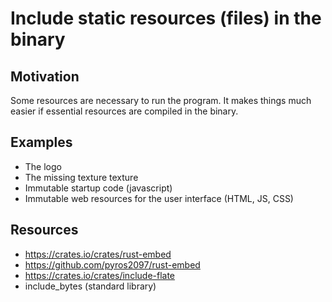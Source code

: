 # Include static resources (files) in the binary

## Motivation

Some resources are necessary to run the program. It makes things much easier if essential resources
are compiled in the binary.

## Examples

* The logo
* The missing texture texture
* Immutable startup code (javascript)
* Immutable web resources for the user interface (HTML, JS, CSS)

## Resources

* https://crates.io/crates/rust-embed
* https://github.com/pyros2097/rust-embed
* https://crates.io/crates/include-flate
* include_bytes (standard library)
